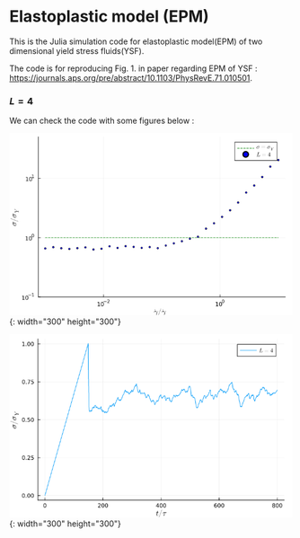 # Elastoplastic model (EPM)

This is the Julia simulation code for elastoplastic model(EPM) of two dimensional yield stress fluids(YSF).

The code is for reproducing Fig. 1. in paper regarding EPM of YSF : https://journals.aps.org/pre/abstract/10.1103/PhysRevE.71.010501.

### $L=4$

We can check the code with some figures below :

![alt text](https://github.com/BOS-Bae/EPM-2D-YSF/blob/main/Fig1.png?raw=true){: width="300" height="300"}

![alt text](https://github.com/BOS-Bae/EPM-2D-YSF/blob/main/Fig1_inset.png?raw=true){: width="300" height="300"}